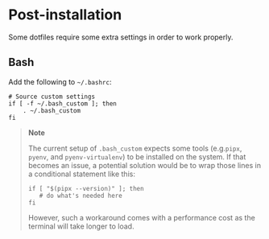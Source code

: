 # Post-installation

Some dotfiles require some extra settings in order to work properly.

## Bash

Add the following to `~/.bashrc`:
```
# Source custom settings
if [ -f ~/.bash_custom ]; then
    . ~/.bash_custom
fi
```

> **Note**
> 
> The current setup of `.bash_custom` expects some tools (e.g.`pipx`, `pyenv`, and `pyenv-virtualenv`) to be installed on the system. If that becomes an issue, a potential solution would be to wrap those lines in a conditional statement like this:
> 
> ```
> if [ "$(pipx --version)" ]; then
>    # do what's needed here
> fi
> ```
> However, such a workaround comes with a performance cost as the terminal will take longer to load.
